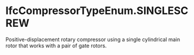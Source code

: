 IfcCompressorTypeEnum.SINGLESCREW
=================================
Positive-displacement rotary compressor using a single cylindrical main rotor
that works with a pair of gate rotors.


